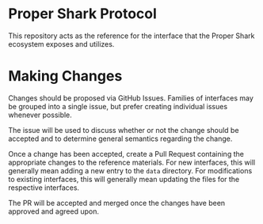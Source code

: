 # Proper Shark Protocol

This repository acts as the reference for the interface that the Proper Shark ecosystem exposes and utilizes.

# Making Changes

Changes should be proposed via GitHub Issues. Families of interfaces may be grouped into a single issue, but prefer creating individual issues whenever possible.

The issue will be used to discuss whether or not the change should be accepted and to determine general semantics regarding the change.

Once a change has been accepted, create a Pull Request containing the appropriate changes to the reference materials. For new interfaces, this will generally mean adding a new entry to the `data` directory. For modifications to existing interfaces, this will generally mean updating the files for the respective interfaces.

The PR will be accepted and merged once the changes have been approved and agreed upon.
